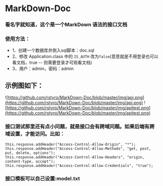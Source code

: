 # MarkDown-Doc
### 看名字就知道，这个是一个MarkDown 语法的接口文档
### 使用方法：
+ 1、创建一个数据库并倒入sql脚本：doc.sql
+ 2、修改 Application.class 中的 `IS_AUTH` 改为`false`(意思就是不用登录也可以看文档，true -- 则需要登录才可观看文档)
+ 3、用户：admin，密码：admin
## 示例图如下：
![https://github.com/rstyro/MarkDown-Doc/blob/master/img/api.png](https://github.com/rstyro/MarkDown-Doc/blob/master/img/api.png)
![https://github.com/rstyro/MarkDown-Doc/blob/master/img/apitest.png](https://github.com/rstyro/MarkDown-Doc/blob/master/img/apitest.png)

### 接口测试那里还有点小问题，就是接口会有跨域问题。如果后端有跨域设置，才能访问。比如：
```
this.response.addHeader("Access-Control-Allow-Origin", "*");
this.response.addHeader("Access-Control-Allow-Methods", "get, post, put, delete, options");
this.response.addHeader("Access-Control-Allow-Headers", "origin, content-type, accept");
this.response.addHeader("Access-Control-Allow-Credentials", "true");
```
### 接口模板可以自己设置:model.txt
